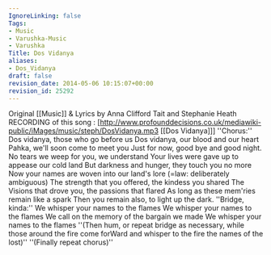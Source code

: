 ```yaml
---
IgnoreLinking: false
Tags:
- Music
- Varushka-Music
- Varushka
Title: Dos Vidanya
aliases:
- Dos_Vidanya
draft: false
revision_date: 2014-05-06 10:15:07+00:00
revision_id: 25292
---
```


Original [[Music]] & Lyrics by Anna Clifford Tait and Stephanie Heath
RECORDING of this song : [http://www.profounddecisions.co.uk/mediawiki-public/iMages/music/steph/DosVidanya.mp3 [[Dos Vidanya]]]
''Chorus:'' 
Dos vidanya, those who go before us
Dos vidanya, our blood and our heart
Pahka, we'll soon come to meet you
Just for now, good bye and good night.
No tears we weep for you, we understand
Your lives were gave up to appease our cold land
But darkness and hunger, they touch you no more
Now your names are woven into our land's lore (=law: deliberately ambiguous)
The strength that you offered, the kindess you shared
The Visions that drove you, the passions that flared
As long as these mem'ries remain like a spark
Then you remain also, to light up the dark.
''Bridge, kinda:'' 
We whisper your names to the flames
We whisper your names to the flames
We call on the memory of the bargain we made
We whisper your names to the flames
''(Then hum, or repeat bridge as necessary, while those around the fire come forWard and whisper to the fire the names of the lost)''
''(Finally repeat chorus)''